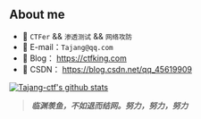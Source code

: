 ## About me

- 🚩 `CTFer` && `渗透测试` && `网络攻防`
- 📧 E-mail：`Tajang@qq.com`
- 📖 Blog： https://ctfking.com
- 🌊 CSDN： https://blog.csdn.net/qq_45619909

[![Tajang-ctf's github stats](https://github-readme-stats.vercel.app/api?username=Tajang-ctf&show_icons=true&theme=nightowl)](https://github.com/anuraghazra/github-readme-stats)

> ***临渊羡鱼，不如退而结网。努力，努力，努力***
